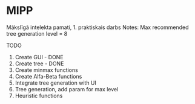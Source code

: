 # MIPP
Mākslīgā intelekta pamati, 1. praktiskais darbs
Notes: Max recommended tree generation level = 8

TODO <br>
1) Create GUI - DONE
2) Create tree - DONE
3) Create minmax functions
4) Create Alfa-Beta functions
5) Integrate tree generation with UI
6) Tree generation, add param for max level
7) Heuristic functions